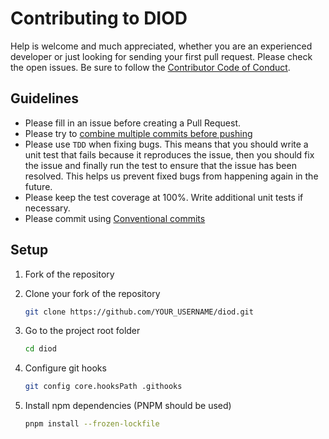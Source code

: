 # Contributing to DIOD

Help is welcome and much appreciated, whether you are an experienced developer or just looking for sending your first pull request. Please check the open issues. Be sure to follow the [Contributor Code of Conduct](./CODE_OF_CONDUCT.md).

## Guidelines

- Please fill in an issue before creating a Pull Request.
- Please try to [combine multiple commits before pushing](http://stackoverflow.com/questions/6934752/combining-multiple-commits-before-pushing-in-git)
- Please use `TDD` when fixing bugs. This means that you should write a unit test that fails because it reproduces the issue, then you should fix the issue and finally run the test to ensure that the issue has been resolved. This helps us prevent fixed bugs from happening again in the future.
- Please keep the test coverage at 100%. Write additional unit tests if necessary.
- Please commit using [Conventional commits](https://www.conventionalcommits.org/en/v1.0.0/)

## Setup

1. Fork of the repository

2. Clone your fork of the repository

   ```sh
   git clone https://github.com/YOUR_USERNAME/diod.git
   ```

3. Go to the project root folder

   ```sh
   cd diod
   ```

4. Configure git hooks

   ```sh
   git config core.hooksPath .githooks
   ```

5. Install npm dependencies (PNPM should be used)

   ```sh
   pnpm install --frozen-lockfile
   ```
